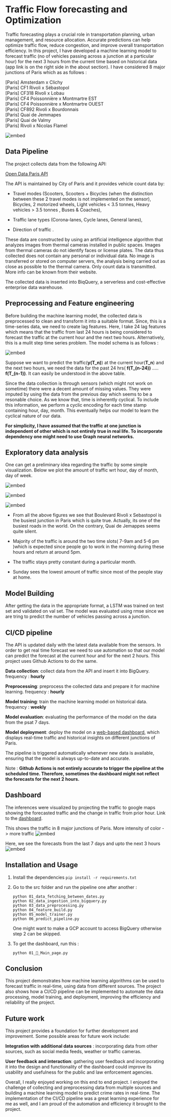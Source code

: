 
# Traffic Flow forecasting and Optimization

Traffic forecasting plays a crucial role in transportation planning, urban management, and resource allocation. Accurate predictions can help optimize traffic flow, reduce congestion, and improve overall transportation efficiency. In this project, I have developed a machine learning model to forecast traffic (no of vehicles passing across a junction at a particular hour) for the next 3 hours from the current time based on historical data (app link is on the right side in the about section). I have considered 8 major junctions of Paris which as as follows :

[Paris] Amsterdam x Clichy \
[Paris] CF1 Rivoli x Sébastopol \
[Paris] CF318 Rivoli x Lobau \
[Paris] CF4 Poissonnière x Montmartre EST \
[Paris] CF4 Poissonnière x Montmartre OUEST \
[Paris] CF892 Rivoli x Bourdonnais \
[Paris] Quai de Jemmapes \
[Paris] Quai de Valmy \
[Paris] Rivoli x Nicolas Flamel 

![embed](https://github.com/pjeena/Traffic-Management-and-Optimization-using-LSTM/blob/main/resources/schema.jpeg)




## Data Pipeline

The project collects data from the following API:

[Open Data Paris API](https://opendata.paris.fr/explore/dataset/comptage-multimodal-comptages/api/?disjunctive.label&disjunctive.mode&disjunctive.voie&disjunctive.sens&disjunctive.trajectoire&sort=t)

The API is maintained by City of Paris and it provides vehicle count data by:

* Travel modes (Scooters, Scooters + Bicycles (when the distinction between these 2 travel modes is not implemented on the sensor), Bicycles, 2 motorized wheels, Light vehicles < 3.5 tonnes, Heavy vehicles > 3.5 tonnes , Buses & Coaches),

* Traffic lane types (Corona-lanes, Cycle lanes, General lanes),

* Direction of traffic .

These data are constructed by using an artificial intelligence algorithm that analyzes images from thermal cameras installed in public spaces. Images from thermal cameras do not identify faces or license plates. The data thus collected does not contain any personal or individual data. No image is transferred or stored on computer servers, the analysis being carried out as close as possible to the thermal camera. Only count data is transmitted. More info can be known from their website.

The collected data is inserted into BiqQuery, a serverless and cost-effective enterprise data warehouse.




## Preprocessing and Feature engineering

Before building the machine learning model, the collected data is preprocessed to clean and transform it into a suitable format. Since, this is a time-series data, we need to create lag features. Here, I take 24 lag features which means that the traffic from last 24 hours is being considered to forecast the traffic at the current hour and the next two hours. Alternatively, this is a mulit step time series problem. The model schema is as follows :

![embed](https://github.com/pjeena/Traffic-Management-and-Optimization-using-LSTM/blob/main/resources/model_schema.jpeg)

Suppose we want to predict the traffic(**y(T_n)**) at the current hour(**T_n**) and the next two hours, we need the data for the past 24 hrs( **f(T_(n-24))** ..... **f(T_(n-1))**. It can easily be understood in the above table.

Since the data collection is through sensors (which might not work on sometime) there were a decent amount of missing values. They were imputed by using the data from the previous day which seems to be a resonable choice. As we know that, time is inherently cyclical. To include this information, we perform a cyclic encoding for each time stamp containing hour, day, month. This eventually helps our model to learn the cyclical nature of our data.

**For simplicity, I have assumed that the traffic at one junction is independent of other which is not entirely true in real life. To incorporate dependency one might need to use Graph neural networks.**
## Exploratory data analysis

One can get a preliminary idea regarding the traffic by some simple visualization. Below we plot the amount of traffic wrt hour, day of month, day of week.

![embed](https://github.com/pjeena/Traffic-Management-and-Optimization-using-LSTM/blob/main/resources/hour.png)

![embed](https://github.com/pjeena/Traffic-Management-and-Optimization-using-LSTM/blob/main/resources/day.png)

![embed](https://github.com/pjeena/Traffic-Management-and-Optimization-using-LSTM/blob/main/resources/dayname.png)

* From all the above figures we see that Boulevard Rivoli x Sebastopol is the busiest junction in Paris which is quite true. Actually, its one of the busiest roads in the world. On the contrary, Quai de Jemappes seems quite silent.

* Majority of the traffic is around the two time slots( 7-9am and 5-6 pm )which is expected since people go to work in the  morning during these hours and return at around 5pm.

* The traffic stays pretty constant during a particular month.

* Sunday sees the lowest amount of traffic since most of the people stay at home.


## Model Building

After getting the data in the appropriate format, a LSTM was trained on test set and validated on val set. The model was evaluated using rmse since we are tring to predict the number of vehicles passing across a junction. 





## CI/CD pipeline

The API is updated daily with the latest data available from the sensors. In order to get real time forecast we need to use automation so that our model can predict the forecast at the current hour and for the next 2 hours. This project uses Github Actions to do the same. 


**Data collection**: collect data from the API and insert it into BigQuery.  frequency : **hourly**

**Preprocessing**: preprocess the collected data and prepare it for machine learning. frequency : **hourly**

**Model training**: train the machine learning model on historical data. frequency : **weekly**

**Model evaluation**: evaluating the performance of the model on the data from the psat 7 days.

**Model deployment**: deploy the model on a [web-based dashboard](https://traffic-management-and-optimization-in-paris.streamlit.app/), which displays real-time traffic and historical insights on different junctions of Paris.

The pipeline is triggered automatically whenever new data is available, ensuring that the model is always up-to-date and accurate.

Note : **Github Actions is not entirely accurate to trigger the pipeline at the scheduled time. Therefore, sometimes the dashboard might not reflect the forecasts for the next 2 hours.**


## Dashboard

The inferences were visualized by projecting the traffic to google maps showing the forecasted traffic and the change in traffic from prior hour.
Link to the [dashboard](https://traffic-management-and-optimization-in-paris.streamlit.app/).


This shows the traffic in 8 major junctions of Paris. More intensity of color -> more traffic
![embed](https://github.com/pjeena/Traffic-Management-and-Optimization-using-LSTM/blob/main/resources/dashboard_1.jpeg)

Here, we see the forecasts from the last  7 days and upto the next 3 hours
![embed](https://github.com/pjeena/Traffic-Management-and-Optimization-using-LSTM/blob/main/resources/dashboard_2.jpeg)

## Installation and Usage

1. Install the dependencies `pip install -r requirements.txt`

2. Go to the src folder and run the pipeline one after another :

    `python 01_data_fetching_between_dates.py` \
    `python 02_data_ingestion_into_bigquery.py` \
    `python 03_data_preprocessing.py` \
    `python 04_feature_build.py` \
    `python 05_model_trainer.py` \
    `python 06_predict_pipeline.py` 


    One might want to make a GCP account to access BigQuery otherwise step 2 can be skipped.

3. To get the dashboard, run this :

    `python 01_🎈_Main_page.py` 


## Conclusion


This project demonstrates how machine learning algorithms can be used to forecast traffic in real-time, using data from different sources. The project also shows how a CI/CD pipeline can be implemented to automate the data processing, model training, and deployment, improving the efficiency and reliability of the project. 
## Future work

This project provides a foundation for further development and improvement. Some possible areas for future work include:

**Integration with additional data sources** : incorporating data from other sources, such as social media feeds, weather or traffic cameras.

**User feedback and interaction**: gathering user feedback and incorporating it into the design and functionality of the dashboard could improve its usability and usefulness for the public and law enforcement agencies.

Overall, I really enjoyed working on this end to end project. I enjoyed the challenge of collecting and preprocessing data from multiple sources and building a machine learning model to predict crime rates in real-time. The implementation of the CI/CD pipeline was a great learning experience for me as well, and I am proud of the automation and efficiency it brought to the project.

